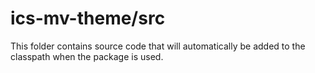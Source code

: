 # ics-mv-theme/src

This folder contains source code that will automatically be added to the classpath when
the package is used.
